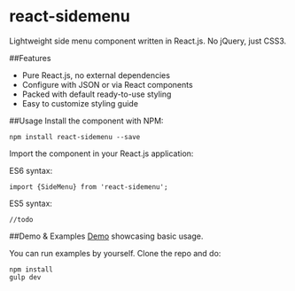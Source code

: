 # react-sidemenu

Lightweight side menu component written in React.js. No jQuery, just CSS3.

##Features
 - Pure React.js, no external dependencies
 - Configure with JSON or via React components
 - Packed with default ready-to-use styling
 - Easy to customize styling guide

##Usage
Install the component with NPM:

    npm install react-sidemenu --save
Import the component in your React.js application:

ES6 syntax:

    import {SideMenu} from 'react-sidemenu';
ES5 syntax:

    //todo

##Demo & Examples
[Demo](react-sidemenu.demo.com) showcasing basic usage.

You can run examples by yourself. Clone the repo and do:

    npm install
    gulp dev
